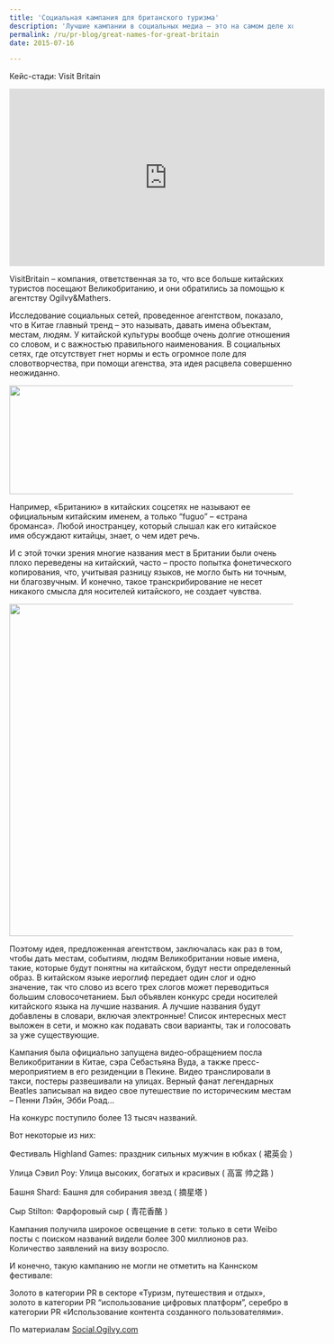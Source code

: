 ```yaml
---
title: 'Социальная кампания для британского туризма'
description: 'Лучшие кампании в социальных медиа – это на самом деле хорошие PR-кампании, с хорошими спикерами, продуманными мероприятиями и хорошим продуктом. Лучший способ заставит людей говорить о вас в социальных медиа – выйти за пределы социальных медиа. Нужно всестороннее воплощение идеи, которая родилась из глубокого понимания социальных взаимодействий.'
permalink: /ru/pr-blog/great-names-for-great-britain
date: 2015-07-16

---
```


Кейс-стади:  Visit Britain

<iframe width="560" height="315" src="https://www.youtube.com/embed/pf7GM165bYM" frameborder="0" allowfullscreen></iframe>

VisitBritain – компания, ответственная за то, что все больше китайских туристов посещают Великобританию, и они обратились за помощью к агентству Ogilvy&Mathers.

Исследование социальных сетей, проведенное агентством, показало, что в Китае главный тренд – это называть, давать имена объектам, местам, людям. У китайской культуры вообще очень долгие отношения со словом, и с важностью правильного наименования. В социальных сетях, где отсутствует гнет нормы и есть огромное поле для словотворчества, при помощи агенства, эта идея расцвела совершенно неожиданно.

<img src="{{ site.assets }}/upload/VisitBritain-names.jpg" alt="" class="post__img" width="579" height="193">

Например, «Британию» в китайских соцсетях не называют ее официальным китайским именем, а только “fuguo” – «страна броманса». Любой иностранцеу, который слышал как его китайское имя обсуждают китайцы, знает, о чем идет речь.

И с этой точки зрения многие названия мест в Британии были очень плохо переведены на китайский, часто – просто попытка фонетического копирования, что, учитывая разницу языков, не могло быть ни точным, ни благозвучным. И конечно, такое транскрибирование не несет никакого смысла для носителей китайского, не создает чувства.

<img src="{{ site.assets }}/upload/GREAT-CHINESE-NAMES-FOR-GREAT-BRITAIN-876x891.jpg" alt="" class="post__img" width="580" height="590">

Поэтому идея, предложенная агентством, заключалась как раз в том, чтобы дать местам, событиям, людям Великобритании новые имена, такие, которые будут понятны на китайском, будут нести определенный образ. В китайском языке иероглиф передает один слог и одно значение, так что слово из всего трех слогов может переводиться большим словосочетанием. Был объявлен конкурс среди носителей китайского языка на лучшие названия. А лучшие названия будут добавлены в словари, включая электронные! Список интересных мест выложен в сети, и можно как подавать свои варианты, так и голосовать за уже существующие.

Кампания была официально запущена видео-обращением посла Великобритании в Китае, сэра Себастьяна Вуда, а  также пресс-мероприятием в его резиденции в Пекине. Видео транслировали в такси, постеры развешивали на улицах. Верный фанат легендарных Beatles записывал на видео свое путешествие по историческим местам – Пенни Лэйн, Эбби Роад…

На конкурс поступило более 13 тысяч названий.

Вот некоторые из них:

Фестиваль Highland Games:  праздник сильных мужчин в юбках ( 裙英会 )

Улица Сэвил Роу: Улица высоких, богатых и красивых  ( 高富 帅之路 )

Башня Shard: Башня для собирания звезд ( 摘星塔 )

Сыр Stilton: Фарфоровый сыр ( 青花香酪 )

Кампания получила широкое освещение в сети: только в сети Weibo посты с поиском названий видели более 300 миллионов раз.  Количество заявлений на визу возросло.

И конечно, такую кампанию не могли не отметить на Каннском фестивале:

Золото в категории PR в секторе «Туризм, путешествия и отдых», золото в категории PR “использование цифровых платформ”, серебро в категории PR «Использование контента созданного пользователями».

По материалам <a href="https://social.ogilvy.com/the-social-media-myth/">Social.Ogilvy.com</a>

